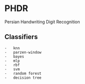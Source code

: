 # PHDR
Persian Handwriting Digit Recognition

## Classifiers
    -   knn
    -   parzen-window
    -   bayes
    -   mlp
    -   rbf
    -   svm
    -   random forest
    -   decision tree

